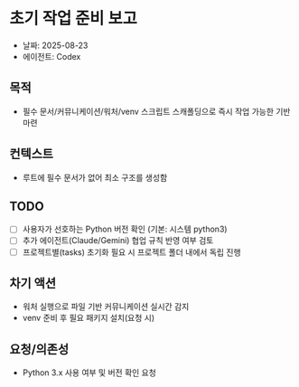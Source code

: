 # 초기 작업 준비 보고
- 날짜: 2025-08-23
- 에이전트: Codex

## 목적
- 필수 문서/커뮤니케이션/워처/venv 스크립트 스캐폴딩으로 즉시 작업 가능한 기반 마련

## 컨텍스트
- 루트에 필수 문서가 없어 최소 구조를 생성함

## TODO
- [ ] 사용자가 선호하는 Python 버전 확인 (기본: 시스템 python3)
- [ ] 추가 에이전트(Claude/Gemini) 협업 규칙 반영 여부 검토
- [ ] 프로젝트별(tasks) 초기화 필요 시 프로젝트 폴더 내에서 독립 진행

## 차기 액션
- 워처 실행으로 파일 기반 커뮤니케이션 실시간 감지
- venv 준비 후 필요 패키지 설치(요청 시)

## 요청/의존성
- Python 3.x 사용 여부 및 버전 확인 요청

